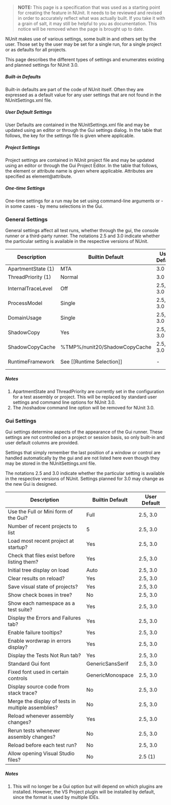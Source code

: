 > **NOTE:** This page is a specification that was used as a starting point for creating the feature in NUnit. It needs to be reviewed and revised in order to accurately reflect what was actually built. If you take it with a grain of salt, it may still be helpful to you as documentation. This notice will be removed when the page is brought up to date.

NUnit makes use of various settings, some built in and others set
by the user. Those set by the user may be set for a single run, for 
a single project or as defaults for all projects.

This page describes the different types of settings and enumerates
existing and planned settings for NUnit 3.0.

##### Built-in Defaults

Built-in defaults are part of the code of NUnit itself. Often they
are expressed as a default value for any user settings that are
not found in the NUnitSettings.xml file.

##### User Default Settings

User Defaults are contained in the NUnitSettings.xml file and may
be updated using an editor or through the Gui settings dialog.
In the table that follows, the key for the settings file is
given where applicable.

##### Project Settings

Project settings are contained in NUnit project file and may
be updated using an editor or through the Gui Project Editor.
In the table that follows, the element or attribute name
is given where applicable. Attributes are specified as
element@attribute.

##### One-time Settings

One-time settings for a run may be set using command-line arguments
or - in some cases - by menu selections in the Gui.

### General Settings

General settings affect all test runs, whether through the gui, the console runner or a third-party runner.
The notations 2.5 and 3.0 indicate whether the particular setting is available in the respective versions of NUnit.

|  Description       |  Builtin Default  |  User Default  |  Project Setting  |  Console Option  |
|  -----------       |  ---------------  |  ------------  |  -----------------|------------------|
| ApartmentState (1) |        MTA        |      3.0       |         -         |    3.0     |
| ThreadPriority (1) |       Normal      |      3.0       |         -         |    3.0     |
| InternalTraceLevel |        Off        |    2.5, 3.0    |         -         |  2.5, 3.0  |
| ProcessModel       |       Single      |    2.5, 3.0    |      2.5, 3.0     |  2.5, 3.0  |
| DomainUsage        |       Single      |    2.5, 3.0    |      2.5, 3.0     |  2.5, 3.0  |
| ShadowCopy         |        Yes        |    2.5, 3.0    |         -         |   2.5 (2)  |
| ShadowCopyCache    |  %TMP%/nunit20/ShadowCopyCache  |  2.5, 3.0  |  -      |     -      |
| RuntimeFramework   |  See [[Runtime Selection]]      |  -  |   2.5, 3.0     |  2.5, 3.0  |

##### Notes

  1. ApartmentState and ThreadPriority are currently set in the configuration for a test assembly or project. This will be replaced by standard user settings and command line options for NUnit 3.0.
  2. The /noshadow command line option will be removed for NUnit 3.0.

### Gui Settings

Gui settings determine aspects of the appearance of the Gui runner. These settings are not
controlled on a project or session basis, so only built-in and user default columns are
provided. 

Settings that simply remember the last position of a window or control are 
handled automatically by the gui and are not listed here even though they may be
stored in the NUnitSettings.xml file.

The notations 2.5 and 3.0 indicate whether the particular setting is available in the respective versions of NUnit. Settings planned for 3.0 may change as the new Gui is designed.

| Description                                         |  Builtin Default   |  User Default  |
|-----------------------------------------------------|--------------------|----------------|
| Use the Full or Mini form of the Gui?               |        Full        |  2.5, 3.0  |
| Number of recent projects to list                   |         5          |  2.5, 3.0  |
| Load most recent project at startup?                |        Yes         |  2.5, 3.0  |
| Check that files exist before listing them?         |        Yes         |  2.5, 3.0  |
| Initial tree display on load                        |        Auto        |  2.5, 3.0  |
| Clear results on reload?                            |        Yes         |  2.5, 3.0  |
| Save visual state of projects?                      |        Yes         |  2.5, 3.0  |
| Show check boxes in tree?                           |        No          |  2.5, 3.0  |
| Show each namespace as a test suite?                |        Yes         |  2.5, 3.0  |
| Display the Errors and Failures tab?                |        Yes         |  2.5, 3.0  |
| Enable failure tooltips?                            |        Yes         |  2.5, 3.0  |
| Enable wordwrap in errors display?                  |        Yes         |  2.5, 3.0  |
| Display the Tests Not Run tab?                      |        Yes         |  2.5, 3.0  |
| Standard Gui font                                   |  GenericSansSerif  |  2.5, 3.0  |
| Fixed font used in certain controls                 |  GenericMonospace  |  2.5, 3.0  |
| Display source code from stack trace?               |        No          |  2.5, 3.0  |
| Merge the display of tests in multiple assemblies?  |        No          |  2.5, 3.0  |
| Reload whenever assembly changes?                   |        Yes         |  2.5, 3.0  |
| Rerun tests whenever assembly changes?              |        No          |  2.5, 3.0  |
| Reload before each test run?                        |        No          |  2.5, 3.0  |
| Allow opening Visual Studio files?                  |        No          |  2.5 (1)   |

##### Notes

  1. This will no longer be a Gui option but will depend on which plugins are installed. However, the VS Project plugin will be installed by default, since the format is used by multiple IDEs.